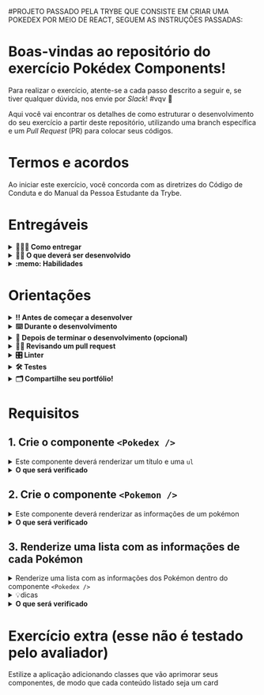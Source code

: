 #PROJETO PASSADO PELA TRYBE QUE CONSISTE EM CRIAR UMA POKEDEX POR MEIO DE REACT, SEGUEM AS INSTRUÇÕES PASSADAS:


# Boas-vindas ao repositório do exercício Pokédex Components!

Para realizar o exercício, atente-se a cada passo descrito a seguir e, se tiver qualquer dúvida, nos envie por _Slack_! #vqv 🚀

Aqui você vai encontrar os detalhes de como estruturar o desenvolvimento do seu exercício a partir deste repositório, utilizando uma branch específica e um _Pull Request_ (PR) para colocar seus códigos.

# Termos e acordos

Ao iniciar este exercício, você concorda com as diretrizes do Código de Conduta e do Manual da Pessoa Estudante da Trybe.

# Entregáveis

<details>
  <summary><strong>🤷🏽‍♀️ Como entregar</strong></summary><br />

Para entregar o seu exercício você deverá criar um _Pull Request_ neste repositório.

Lembre-se que você pode consultar nosso conteúdo sobre [Git & GitHub](https://app.betrybe.com/course/4d67f5b4-34a6-489f-a205-b6c7dc50fc16/) e nosso [Blog - Git & GitHub](https://blog.betrybe.com/tecnologia/git-e-github/) sempre que precisar!

</details>

<details>
  <summary><strong>👨‍💻 O que deverá ser desenvolvido</strong></summary><br />

Neste exercício, você vai implementar de forma simplificada uma [Pokédex](https://bulbapedia.bulbagarden.net/wiki/Pok%C3%A9dex)! 
> Para as pessoas que não estão familiarizadas com o universo Pokémon, a Pokédex é uma enciclopédia de todos os pokémons da natureza.

Aviso: Você pode usar sua imaginação e estilizar a aplicação como desejar.Entretanto, é <strong>obrigatório</strong> que você implemente <strong>pelo menos</strong> estes dois componentes:
<ol>
  <li>
    <strong>Pokedex</strong>: esse componente representa a enciclopédia de pokémons. Ele recebe como entrada uma lista de pokémons para serem mostrados na tela. Para cada um desses pokémons recebidos, Pokedex chama o componente citado abaixo (Pokemon).</li>
  <li>
    <strong>Pokemon</strong>: como o próprio nome diz, esse componente representa um Pokémon. Ele recebe como entrada um objeto que contém informações referentes a um Pokémon específico. Esse componente precisa retornar as seguintes informações obrigatórias que serão mostradas para quem usar a aplicação, essas informações devem ser validadas utilizando PropTypes:
    <ul>
      <li>nome do Pokémon;</li>
      <li>tipo do Pokémon;</li>
      <li>peso médio do Pokémon, acompanhado da unidade de medida usada;</li>
      <li>imagem do Pokémon.</li>
    </ul>
  </li>
</ol>
Segue uma sugestão de implementação da aplicação:

![image](my-pokedex-project.gif)


</details>

<details>
  <summary><strong>:memo: Habilidades</strong></summary><br />

Neste exercício, verificamos se você é capaz de:

- Criar componentes React reutilizáveis;

- Renderizar as informações contidas em um array em forma de componente;

- Fazer as validações de PropTypes corretamente.

</details>



# Orientações

<details>
  <summary><strong>‼️ Antes de começar a desenvolver</strong></summary><br />

1. Clone o repositório

- Use o comando: `git clone git@github.com:tryber/sd-025-b-exercise-pokedex`.
- Entre na pasta do repositório que você acabou de clonar:
  - `cd sd-025-b-exercise-pokedex`

2. Instale as dependências

- `npm install`.

3. Crie uma branch a partir da branch `main`

- Verifique que você está na branch `main`
  - Exemplo: `git branch`
- Se não estiver, mude para a branch `main`
  - Exemplo: `git checkout main`
- Agora crie uma branch à qual você vai submeter os `commits` do seu exercício
  - Você deve criar uma branch no seguinte formato: `nome-de-usuario-nome-do-exercicio`
  - Exemplo: `git checkout -b joaozinho-sd-025-b-exercise-pokedex`

4. Adicione as mudanças ao _stage_ do Git e faça um `commit`

- Verifique que as mudanças ainda não estão no _stage_
  - Exemplo: `git status` (deve aparecer listada a pasta _joaozinho_ em vermelho)
- Adicione o novo arquivo ao _stage_ do Git
  - Exemplo:
    - `git add .` (adicionando todas as mudanças - _que estavam em vermelho_ - ao stage do Git)
    - `git status` (deve aparecer listado o arquivo _joaozinho/README.md_ em verde)
- Faça o `commit` inicial
  - Exemplo:
    - `git commit -m 'iniciando o exercício x'` (fazendo o primeiro commit)
    - `git status` (deve aparecer uma mensagem tipo _nothing to commit_ )

5. Adicione a sua branch com o novo `commit` ao repositório remoto

- Usando o exemplo anterior: `git push -u origin joaozinho-sd-025-b-exercise-pokedex`

6. Crie um novo `Pull Request` _(PR)_

- Vá até a página de _Pull Requests_ do [repositório no GitHub](https://github.com/tryber/sd-025-b-exercise-pokedex/pulls)
- Clique no botão verde _"New pull request"_
- Clique na caixa de seleção _"Compare"_ e escolha a sua branch **com atenção**
- Coloque um título para a sua _Pull Request_
  - Exemplo: _"Cria tela de busca"_
- Clique no botão verde _"Create pull request"_
- Adicione uma descrição para o _Pull Request_ e clique no botão verde _"Create pull request"_
- **Não se preocupe em preencher mais nada por enquanto!**
- Volte até a [página de _Pull Requests_ do repositório](https://github.com/tryber/sd-025-b-exercise-pokedex/pulls) e confira que o seu _Pull Request_ está criado

</details>

<details>
  <summary><strong>⌨️ Durante o desenvolvimento</strong></summary><br />

- Faça `commits` das alterações que você fizer no código regularmente

- Lembre-se de sempre após um (ou alguns) `commits` atualizar o repositório remoto

- Os comandos que você utilizará com mais frequência são:
  1. `git status` _(para verificar o que está em vermelho - fora do stage - e o que está em verde - no stage)_
  2. `git add` _(para adicionar arquivos ao stage do Git)_
  3. `git commit` _(para criar um commit com os arquivos que estão no stage do Git)_
  4. `git push -u origin nome-da-branch` _(para enviar o commit para o repositório remoto na primeira vez que fizer o `push` de uma nova branch)_
  5. `git push` _(para enviar o commit para o repositório remoto após o passo anterior)_

</details>

<details>
  <summary><strong>🤝 Depois de terminar o desenvolvimento (opcional)</strong></summary><br />

Para sinalizar que o seu exercício está pronto para o _"Code Review"_, faça o seguinte:

- Vá até a página **DO SEU** _Pull Request_, adicione a label de _"code-review"_ e marque seus colegas:

  - No menu à direita, clique no _link_ **"Labels"** e escolha a _label_ **code-review**;

  - No menu à direita, clique no _link_ **"Assignees"** e escolha **o seu usuário**;

  - No menu à direita, clique no _link_ **"Reviewers"** e digite `students`, selecione o time `tryber/students-sd-025-b`.

Caso tenha alguma dúvida, [aqui tem um video explicativo](https://vimeo.com/362189205).

</details>

<details>
  <summary><strong>🕵🏿 Revisando um pull request</strong></summary><br />

Use o conteúdo sobre [Code Review](https://app.betrybe.com/course/real-life-engineer/code-review) para te ajudar a revisar os _Pull Requests_.

</details>

<details>
  <summary><strong>🎛 Linter</strong></summary><br />

Para garantir a qualidade do código, vamos utilizar neste exercício os linters `ESLint` e `StyleLint`.
Assim o código estará alinhado com as boas práticas de desenvolvimento, sendo mais legível
e de fácil manutenção! Para rodá-los localmente, execute os comandos abaixo:

```bash
  npm run lint
  npm run lint:styles
```

⚠️ **PULL REQUESTS COM ISSUES DE LINTER NÃO SERÃO AVALIADAS.
ATENTE-SE PARA RESOLVÊ-LAS ANTES DE FINALIZAR O DESENVOLVIMENTO!** ⚠️

Em caso de dúvidas, confira o material do course sobre [ESLint e Stylelint](https://app.betrybe.com/course/real-life-engineer/eslint).

</details>

<details>
  <summary><strong>🛠 Testes</strong></summary><br />

Para avaliar o exercício, iremos utilizar [React Testing Library (RTL)](https://testing-library.com/docs/react-testing-library/intro) na execução dos testes.

Na descrição dos requisitos,logo abaixo, será solicitado que seja feita a adição de atributos data-testid nos elementos *HTML*.
  
Vamos a um exemplo de modo a deixar evidente essa configuração: se o requisito pedir "crie um botão e adicione o id de teste (ou data-testid) com o valor my-action, você pode escrever:

```html
<button data-testid="my-action"></button>
```

ou

```html
<a data-testid="my-action"></a>
```

Ou seja, o atributo `data-testid="my-action"` servirá para o React Testing Library(RTL) identificar o elemento, dessa forma conseguiremos realizar testes focados no comportamento da aplicação.

⚠️**AVISO**: Muito cuidado com os nomes especificados nos requisitos! O conteúdo deve ser **exatamente igual** ao texto descrito no requisito.

Para verificar a solução proposta, você pode efetuar todos os testes localmente, basta executar:

```bash
npm test
```

### Dica: desativando testes

Especialmente no início, quando a maioria dos testes está falhando, a saída após executar os testes é extensa. Você pode desabilitar temporariamente um teste utilizando a função `skip` junto à função `it`. Como o nome indica, esta função "pula" um teste. Veja um exemplo:

```js
it.skip("Será validado se o campo de filtro por nome renderiza na tela", () => {
  render(<App />);
  const filterNameInput = screen.getByTestId(/name-filter/i);
  expect(filterNameInput).toBeInTheDocument();
});
```

![image](skip-image.png)

> Uma estratégia é pular todos os testes no início e ir implementando um teste de cada vez, removendo dele a função `skip`.

Como uma segunda proposta, você também pode rodar apenas um arquivo de teste, por exemplo:

```bash
npm test 
```

Outra forma para contornar esse problema é a utilização da função `.only` após o `it`. Com isso, será possível que apenas um requisito rode localmente e seja avaliado.

```js
it.only("Será validado se o campo de filtro por nome renderiza na tela", () => {
  render(<App />);
  const filterNameInput = screen.getByTestId(/name-filter/i);
  expect(filterNameInput).toBeInTheDocument();
});
```

![image](only-image.png)

⚠️ Atenção: **O avaliador automático não necessariamente avalia seu exercício na ordem em que os requisitos aparecem no readme. Isso acontece para deixar o processo de avaliação mais rápido. Então, não se assuste se isso acontecer, ok?**

</details>


<details>
  <summary><strong>🗂 Compartilhe seu portfólio!</strong></summary><br />

Você sabia que o LinkedIn é a principal rede social profissional e compartilhar o seu aprendizado lá é muito importante para quem deseja construir uma carreira de sucesso? Compartilhe esse exercício no seu LinkedIn, marque o perfil da Trybe (@trybe) e mostre para a sua rede toda a sua evolução.

</details>

# Requisitos
 
## 1. Crie o componente `<Pokedex />`

<details>
  <summary>Este componente deverá renderizar um título e uma <code>ul</code></summary><br />

  - Este componente deverá: 
    - ser criado dentro da pasta `src/components`.

    - conter uma tag `h1` com o texto `Pokédex`.
  
    - conter uma tag `ul`. Por enquanto, essa lista estará vazia.
  
  - Renderize esse componente dentro do `App.js`.
</details>

<details>
  <summary><strong>O que será verificado</strong></summary><br />

  - Será validado se: 
    - uma tag `h1` com o texto `Pokédex` é renderizado dentro do componente `<Pokedex />`.
  
    - uma tag `ul` é renderizada dentro do componente `<Pokedex />`.
  
    - o componente `<Pokedex />` é renderizado dentro do `App.js`.

</details>

## 2. Crie o componente `<Pokemon />`

<details>
  <summary>Este componente deverá renderizar as informações de um pokémon</summary><br />
  
  - Ele deve ser criado dentro da pasta `src/components`.
  
  - Este componente deverá : 
    - receber uma `prop` chamada `pokemon`, que será um objeto com as informações de um Pokémon, como o exemplo mostrado abaixo:
    ```
    {
      id: 25,
      name: 'Pikachu',
      type: 'Electric',
      averageWeight: {
        value: 6.0,
        measurementUnit: 'kg',
      },
      image: 'https://cdn2.bulbagarden.net/upload/b/b2/Spr_5b_025_m.png',
      moreInfo: 'https://bulbapedia.bulbagarden.net/wiki/Pikachu_(Pok%C3%A9mon)',
    }
    ```

    - conter uma tag `li` que envolva todo seu conteúdo.
  
  - Este componente deverá renderizar as seguintes informações (que estão dentro do objeto recebido via `props` chamada `pokemon`): 
    - o nome do Pokémon;
    - o tipo do Pokémon;
    - o peso médio do Pokémon, acompanhado da unidade de medida usada. Por exemplo: "20 kg";
    - a imagem do Pokémon.
  
  - A imagem deve conter o atributo `alt` com o valor do nome do Pokémon.
</details>


<details>
  <summary><strong>O que será verificado</strong></summary><br />

  - Será verificado se o: 
  
    - componente possui a tag `li` envolvendo seu conteúdo.
  
    - nome do Pokémon passado via `props` é renderizado.
  
    - tipo do Pokémon passado via `props` é renderizado.
  
    - peso médio do Pokémon e a unidade de medida passados via `props` serão renderizados.
  
  - Será validado se a imagem do pokémon passado via `props` é renderizada.
  
  - Será validado se a imagem do pokémon possui o atributo `alt` com o nome do pokémon passado via `props`.
</details>

## 3. Renderize uma lista com as informações de cada Pokémon

  <details>
    <summary>Renderize uma lista com as informações dos Pokémon dentro do componente <code>&lt;Pokedex /&gt;</code></summary>
  
  - O componente `<Pokedex/>` deve receber a lista de Pokémon através de uma `props` chamada `pokemonList`. 
  > Adicione essa `props` ao componente, caso ainda não tenha a criado.
  
  - Você encontrará a lista com as informações dos Pokémon no arquivo `src/data.js`.
  
  - Cada Pokémon da lista deverá ser renderizado por um componente `Pokemon`. Passe as informações do Pokémon através da `props` que já existe nesse componente.
  </details>


<details>
  <summary>💡dicas</summary><br />
  
  - Dependendo da sua implementação, o teste do requisito 1 pode começar a falhar quando você adicionar a lógica de renderizar a lista, a qual é recebida por `props` no componente `<Pokedex />`. 
> Pense em um jeito de garantir um valor padrão para esse `props`, mesmo que nenhum valor seja passado.
  
  - Lembre-se de que, quando você está renderizando uma lista no React, é necessário adicionar um atributo `key` em cada elemento. Você pode usar o `id` do Pokémon como `key`.

</details>

<details>
  <summary><strong>O que será verificado</strong></summary><br />
  
  - Se o componente `<Pokedex />` renderiza a quantidade correta de elementos.
  
  - Se todos os elementos da lista são renderizados.

</details>

# Exercício extra (esse não é testado pelo avaliador)

Estilize a aplicação adicionando classes que vão aprimorar seus componentes, de modo que cada conteúdo listado seja um card
